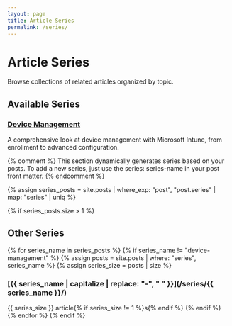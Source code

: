 ```yaml
---
layout: page
title: Article Series
permalink: /series/
---
```


# Article Series

Browse collections of related articles organized by topic.

## Available Series

### [Device Management](/series/device-management/)
A comprehensive look at device management with Microsoft Intune, from enrollment to advanced configuration.

{% comment %}
This section dynamically generates series based on your posts.
To add a new series, just use the series: series-name in your post front matter.
{% endcomment %}

{% assign series_posts = site.posts | where_exp: "post", "post.series" | map: "series" | uniq %}

{% if series_posts.size > 1 %}
## Other Series

{% for series_name in series_posts %}
  {% if series_name != "device-management" %}
    {% assign posts = site.posts | where: "series", series_name %}
    {% assign series_size = posts | size %}
    
### [{{ series_name | capitalize | replace: "-", " " }}](/series/{{ series_name }}/)
{{ series_size }} article{% if series_size != 1 %}s{% endif %}
  {% endif %}
{% endfor %}
{% endif %}
